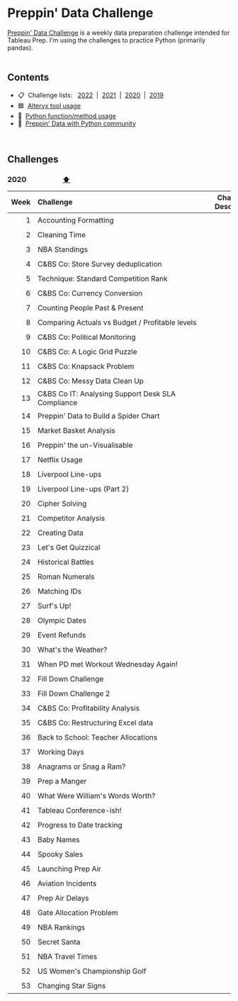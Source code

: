 # Preppin' Data Challenge

[Preppin' Data Challenge](https://preppindata.blogspot.com/) is a weekly data preparation challenge intended for Tableau Prep. I'm using the challenges to practice Python (primarily pandas).
<br>
<br>

## <a id="contents"></a>Contents
* 📋 &nbsp;Challenge lists:&nbsp;&nbsp;   [2022](#2022)  &nbsp;|&nbsp;  [2021](#2021)  &nbsp;|&nbsp;  [2020](#2020)  &nbsp;|&nbsp;  [2019](#2019)
* 🟦 &nbsp;[Alteryx tool usage](#alteryx_index)
* 🐍 &nbsp;[Python function/method usage](#python_index)
* 👥 &nbsp;[Preppin' Data with Python community](#community)
<br>


## Challenges

### <a id="2020"></a>2020 &nbsp;&nbsp;&nbsp;&nbsp;&nbsp;&nbsp;&nbsp;&nbsp;&nbsp;&nbsp;&nbsp;&nbsp;&nbsp;&nbsp;&nbsp;&nbsp;&nbsp;&nbsp;&nbsp;&nbsp;<span title="Return to table of contents"><a href="#contents">⬆️</a></span>
|Week|Challenge&nbsp;&nbsp;&nbsp;&nbsp;&nbsp;&nbsp;&nbsp;&nbsp;&nbsp;&nbsp;&nbsp;&nbsp;&nbsp;&nbsp;&nbsp;&nbsp;&nbsp;&nbsp;&nbsp;&nbsp;&nbsp;&nbsp;&nbsp;&nbsp;&nbsp;&nbsp;&nbsp;&nbsp;&nbsp;&nbsp;&nbsp;&nbsp;&nbsp;&nbsp;&nbsp;&nbsp;&nbsp;&nbsp;&nbsp;&nbsp;&nbsp;&nbsp;&nbsp;&nbsp;&nbsp;&nbsp;&nbsp;&nbsp;&nbsp;&nbsp;&nbsp;&nbsp;&nbsp;&nbsp;&nbsp;&nbsp;&nbsp;&nbsp;&nbsp;&nbsp;&nbsp;&nbsp;&nbsp;&nbsp;&nbsp;&nbsp;&nbsp;&nbsp;&nbsp;&nbsp;&nbsp;|Challenge<br>Description|My Solutions|
|-:|:--------------------------------------------------|:-:|:-:|
|1|Accounting Formatting|[📋](https://preppindata.blogspot.com/2020/01/2020-week-1.html)|[✅](2020/preppin-data-2020-01/README.md)|
|2|Cleaning Time|[📋](https://preppindata.blogspot.com/2020/01/2020-week-2.html)|[✅](2020/preppin-data-2020-02/README.md)|
|3|NBA Standings|[📋](https://preppindata.blogspot.com/2020/01/2020-week-3.html)|[✅](2020/preppin-data-2020-03/README.md)|
|4|C&BS Co: Store Survey deduplication|[📋](https://preppindata.blogspot.com/2020/01/2020-week-4.html)|[✅](2020/preppin-data-2020-04/README.md)|
|5|Technique: Standard Competition Rank|[📋](https://preppindata.blogspot.com/2020/01/2020-week-5.html)|[✅](2020/preppin-data-2020-05/README.md)|
|6|C&BS Co: Currency Conversion|[📋](https://preppindata.blogspot.com/2020/02/2020-week-6.html)|[✅](2020/preppin-data-2020-06/README.md)|
|7|Counting People Past & Present|[📋](https://preppindata.blogspot.com/2020/02/2020-week-7.html)|[✅](2020/preppin-data-2020-07/README.md)|
|8|Comparing Actuals vs Budget / Profitable levels|[📋](https://preppindata.blogspot.com/2020/02/2020-week-8.html)|[✅](2020/preppin-data-2020-08/README.md)|
|9|C&BS Co: Political Monitoring|[📋](https://preppindata.blogspot.com/2020/02/2020-week-9.html)|[✅](2020/preppin-data-2020-09/README.md)|
|10|C&BS Co: A Logic Grid Puzzle|[📋](https://preppindata.blogspot.com/2020/03/2020-week-10.html)||
|11|C&BS Co: Knapsack Problem|[📋](https://preppindata.blogspot.com/2020/03/2020-week-11.html)||
|12|C&BS Co: Messy Data Clean Up|[📋](https://preppindata.blogspot.com/2020/03/2020-week-12.html)||
|13|C&BS Co IT:  Analysing Support Desk SLA Compliance|[📋](https://preppindata.blogspot.com/2020/03/2020-week-13.html)||
|14|Preppin' Data to Build a Spider Chart|[📋](https://preppindata.blogspot.com/2020/04/2020-week-14.html)||
|15|Market Basket Analysis|[📋](https://preppindata.blogspot.com/2020/04/2020-week-15.html)||
|16|Preppin' the un-Visualisable|[📋](https://preppindata.blogspot.com/2020/04/2020-week-16.html)||
|17|Netflix Usage|[📋](https://preppindata.blogspot.com/2020/04/2020-week-17_22.html)||
|18|Liverpool Line-ups|[📋](https://preppindata.blogspot.com/2020/04/2020-week-18.html)||
|19|Liverpool Line-ups (Part 2)|[📋](https://preppindata.blogspot.com/2020/05/2020-week-19.html)||
|20|Cipher Solving|[📋](https://preppindata.blogspot.com/2020/05/2020-week-20.html)||
|21|Competitor Analysis|[📋](https://preppindata.blogspot.com/2020/05/2020-week-21.html)||
|22|Creating Data|[📋](https://preppindata.blogspot.com/2020/05/2020-week-22.html)||
|23|Let's Get Quizzical|[📋](https://preppindata.blogspot.com/2020/06/2020-week-23.html)||
|24|Historical Battles|[📋](https://preppindata.blogspot.com/2020/06/2020-week-24.html)||
|25|Roman Numerals|[📋](https://preppindata.blogspot.com/2020/06/2020-week-25.html)||
|26|Matching IDs|[📋](https://preppindata.blogspot.com/2020/06/2020-week-26.html)||
|27|Surf's Up!|[📋](https://preppindata.blogspot.com/2020/07/2020-week-27.html)||
|28|Olympic Dates|[📋](https://preppindata.blogspot.com/2020/07/2020-week-28.html)||
|29|Event Refunds|[📋](https://preppindata.blogspot.com/2020/07/2020-week-29.html)||
|30|What's the Weather?|[📋](https://preppindata.blogspot.com/2020/07/2020-week-30.html)||
|31|When PD met Workout Wednesday Again!|[📋](https://preppindata.blogspot.com/2020/07/2020-week-31-when-pd-met-workout.html)||
|32|Fill Down Challenge|[📋](https://preppindata.blogspot.com/2020/08/2020-week-32.html)||
|33|Fill Down Challenge 2|[📋](https://preppindata.blogspot.com/2020/08/2020-week-33.html)||
|34|C&BS Co: Profitability Analysis|[📋](https://preppindata.blogspot.com/2020/08/2020-week-34.html)||
|35|C&BS Co: Restructuring Excel data|[📋](https://preppindata.blogspot.com/2020/08/2020-week-35.html)||
|36|Back to School: Teacher Allocations|[📋](https://preppindata.blogspot.com/2020/09/2020-week-36.html)||
|37|Working Days|[📋](https://preppindata.blogspot.com/2020/09/2020-week-37.html)||
|38|Anagrams or Snag a Ram?|[📋](https://preppindata.blogspot.com/2020/09/2020-week-38.html)||
|39|Prep a Manger|[📋](https://preppindata.blogspot.com/2020/09/2020-week-39.html)||
|40|What Were William's Words Worth?|[📋](https://preppindata.blogspot.com/2020/09/2020-week-40.html)||
|41|Tableau Conference-ish!|[📋](https://preppindata.blogspot.com/2020/10/2020-week-41.html)||
|42|Progress to Date tracking|[📋](https://preppindata.blogspot.com/2020/10/2020-week-42.html)||
|43|Baby Names|[📋](https://preppindata.blogspot.com/2020/10/2020-week-43.html)||
|44|Spooky Sales|[📋](https://preppindata.blogspot.com/2020/10/2020-week-44.html)||
|45|Launching Prep Air|[📋](https://preppindata.blogspot.com/2020/11/2020-week-45.html)||
|46|Aviation Incidents|[📋](https://preppindata.blogspot.com/2020/11/2020-week-46.html)||
|47|Prep Air Delays|[📋](https://preppindata.blogspot.com/2020/11/2020-week-47.html)||
|48|Gate Allocation Problem|[📋](https://preppindata.blogspot.com/2020/11/2020-week-48.html)||
|49|NBA Rankings|[📋](https://preppindata.blogspot.com/2020/12/2020-week-49.html)||
|50|Secret Santa|[📋](https://preppindata.blogspot.com/2020/12/2020-week-50.html)||
|51|NBA Travel Times|[📋](https://preppindata.blogspot.com/2020/12/2020-week-51.html)||
|52|US Women's Championship Golf|[📋](https://preppindata.blogspot.com/2020/12/2020-week-52.html)||
|53|Changing Star Signs|[📋](https://preppindata.blogspot.com/2020/12/2020-week-53.html)||
<br>
